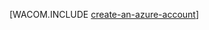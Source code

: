 <properties linkid="nodejs-create-account" urlDisplayName="Specifying a Node.js Version" pageTitle="Azure Node.js Dev Center - Tutorials - Create an Account" metaKeywords="" description="Azure Node.js Dev Center - Tutorials - Create an Azure Account" metaCanonical="" services="" documentationCenter="Node.js" title="Create an account and enable preview features" authors="larryfr" solutions="" manager="paulettm" editor="mollybos" />

<tags ms.service="multiple" ms.workload="multiple" ms.tgt_pltfrm="na" ms.devlang="nodejs" ms.topic="article" ms.date="01/01/1900" ms.author="larryfr" />

[WACOM.INCLUDE [create-an-azure-account](../includes/create-an-azure-account.md)]
